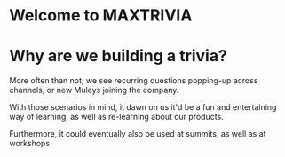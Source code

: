 # Welcome to MAXTRIVIA

# Why are we building a trivia?

More often than not, we see recurring questions popping-up across channels, or new Muleys joining the company.

With those scenarios in mind, it dawn on us it'd be a fun and entertaining way of learning, as well as re-learning about our products.

Furthermore, it could eventually also be used at summits, as well as at workshops.

